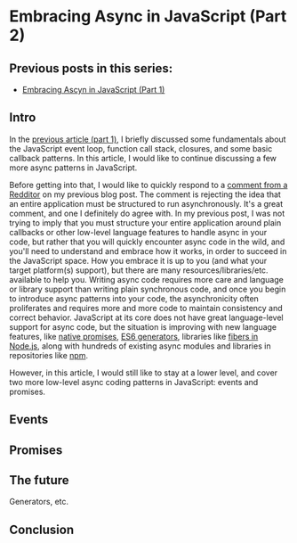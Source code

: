 # Embracing Async in JavaScript (Part 2)

## Previous posts in this series:

- [Embracing Ascyn in JavaScript (Part
  1)](http://io.pellucid.com/blog/embracing-async-in-javascript-part-1)

## Intro

In the [previous article (part
1)](http://io.pellucid.com/blog/embracing-async-in-javascript-part-1), I
briefly discussed some fundamentals about the JavaScript event loop,
function call stack, closures, and some basic callback patterns.  In
this article, I would like to continue discussing a few more async
patterns in JavaScript.

Before getting into that, I would like to quickly respond to a [comment
from a
Redditor](http://www.reddit.com/r/javascript/comments/2hzu7c/embracing_async_in_javascript_part_1/ckxjauu)
on my previous blog post.  The comment is rejecting the idea that an
entire application must be structured to run asynchronously.  It's a
great comment, and one I definitely do agree with.  In my previous post,
I was not trying to imply that you must structure your entire
application around plain callbacks or other low-level language features
to handle async in your code, but rather that you will quickly encounter
async code in the wild, and you'll need to understand and embrace how it
works, in order to succeed in the JavaScript space.  How you embrace it
is up to you (and what your target platform(s) support), but there are
many resources/libraries/etc. available to help you.  Writing async
code requires more care and language or library support than writing
plain synchronous code, and once you begin to introduce async patterns
into your code, the asynchronicity often proliferates and requires more
and more code to maintain consistency and correct behavior.  JavaScript
at its core does not have great language-level support for async code,
but the situation is improving with new language features, like [native
promises](http://www.html5rocks.com/en/tutorials/es6/promises/), [ES6
generators](https://developer.mozilla.org/en-US/docs/Web/JavaScript/Reference/Statements/function*),
libraries like [fibers in
Node.js](https://github.com/laverdet/node-fibers), along with hundreds
of existing async modules and libraries in repositories like
[npm](https://www.npmjs.org/search?q=async).

However, in this article, I would still like to stay at a lower level,
and cover two more low-level async coding patterns in JavaScript:
events and promises.

## Events

## Promises

## The future

Generators, etc.

## Conclusion
